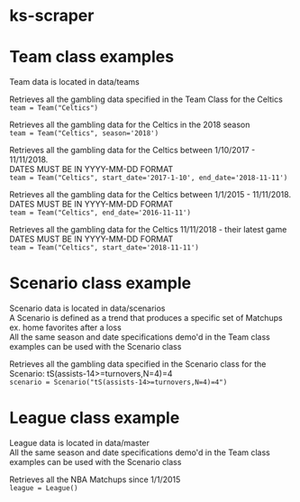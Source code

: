# ks-scraper

# Team class examples
Team data is located in data/teams

Retrieves all the gambling data specified in the Team Class for the Celtics<br/>
`team = Team("Celtics")`<br/>

Retrieves all the gambling data for the Celtics in the 2018 season<br/>
`team = Team("Celtics", season='2018')`<br/>

Retrieves all the gambling data for the Celtics between 1/10/2017 - 11/11/2018.<br/>
DATES MUST BE IN YYYY-MM-DD FORMAT<br/>
`team = Team("Celtics", start_date='2017-1-10', end_date='2018-11-11')`<br/>

Retrieves all the gambling data for the Celtics between 1/1/2015 - 11/11/2018. <br/>
DATES MUST BE IN YYYY-MM-DD FORMAT<br/>
`team = Team("Celtics", end_date='2016-11-11')`<br/>

Retrieves all the gambling data for the Celtics 11/11/2018 - their latest game<br/> 
DATES MUST BE IN YYYY-MM-DD FORMAT<br/>
`team = Team("Celtics", start_date='2018-11-11')`<br/>



# Scenario class example

Scenario data is located in data/scenarios<br/>
A Scenario is defined as a trend that produces a specific set of Matchups ex. home favorites after a loss<br/>
All the same season and date specifications demo'd in the Team class examples can be used with the Scenario class<br/>

Retrieves all the gambling data specified in the Scenario class for the Scenario: tS(assists-14>=turnovers,N=4)=4<br/>
`scenario = Scenario("tS(assists-14>=turnovers,N=4)=4")`



# League class example
League data is located in data/master<br/>
All the same season and date specifications demo'd in the Team class examples can be used with the Scenario class<br/>

Retrieves all the NBA Matchups since 1/1/2015<br/>
`league = League()`

